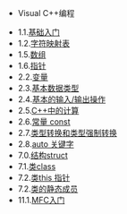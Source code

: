 * Visual C++编程
 - 1.1.[基础入门](1.1.md)
 - 1.2.[字符映射表](1.2.md)
 - 1.5.[数组](1.5.md)
 - 1.6.[指针](1.6.md)
 - 2.2.[变量](2.2.md)
 - 2.3.[基本数据类型](2.3.md)
 - 2.4.[基本的输入/输出操作](2.4.md)
 - 2.5.[C++中的计算](2.5.md)
 - 2.6.[常量 const](2.6.md)
 - 2.7.[类型转换和类型强制转换](2.7.md)
 - 2.8.[auto 关键字](2.8.md)
 - 7.0.[结构struct](7.0.md)
 - 7.1.[类class](7.1.md)
 - 7.2.[类this 指针](7.2.md)
 - 7.2.[类的静态成员](7.3.md)
 - 11.1.[MFC入门](11.1.md)
